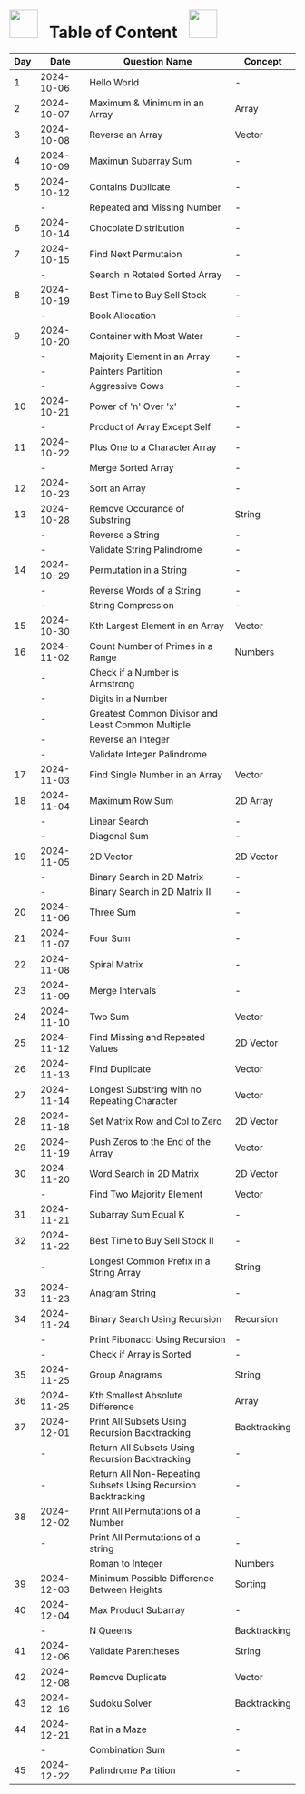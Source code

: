# <img src="https://user-images.githubusercontent.com/74038190/213844263-a8897a51-32f4-4b3b-b5c2-e1528b89f6f3.png" width="50px" /> &nbsp; Table of Content &nbsp; <img src="https://user-images.githubusercontent.com/74038190/213844263-a8897a51-32f4-4b3b-b5c2-e1528b89f6f3.png" width="50px" />

| Day | Date       | Question Name                                                 | Concept      |
| --- | ---------- | ------------------------------------------------------------- | ------------ |
| 1   | 2024-10-06 | Hello World                                                   | -            |
| 2   | 2024-10-07 | Maximum & Minimum in an Array                                 | Array        |
| 3   | 2024-10-08 | Reverse an Array                                              | Vector       |
| 4   | 2024-10-09 | Maximun Subarray Sum                                          | -            |
| 5   | 2024-10-12 | Contains Dublicate                                            | -            |
|     | -          | Repeated and Missing Number                                   | -            |
| 6   | 2024-10-14 | Chocolate Distribution                                        | -            |
| 7   | 2024-10-15 | Find Next Permutaion                                          | -            |
|     | -          | Search in Rotated Sorted Array                                | -            |
| 8   | 2024-10-19 | Best Time to Buy Sell Stock                                   | -            |
|     | -          | Book Allocation                                               | -            |
| 9   | 2024-10-20 | Container with Most Water                                     | -            |
|     | -          | Majority Element in an Array                                  | -            |
|     | -          | Painters Partition                                            | -            |
|     | -          | Aggressive Cows                                               | -            |
| 10  | 2024-10-21 | Power of 'n' Over 'x'                                         | -            |
|     | -          | Product of Array Except Self                                  | -            |
| 11  | 2024-10-22 | Plus One to a Character Array                                 | -            |
|     | -          | Merge Sorted Array                                            | -            |
| 12  | 2024-10-23 | Sort an Array                                                 | -            |
| 13  | 2024-10-28 | Remove Occurance of Substring                                 | String       |
|     | -          | Reverse a String                                              | -            |
|     | -          | Validate String Palindrome                                    | -            |
| 14  | 2024-10-29 | Permutation in a String                                       | -            |
|     | -          | Reverse Words of a String                                     | -            |
|     | -          | String Compression                                            | -            |
| 15  | 2024-10-30 | Kth Largest Element in an Array                               | Vector       |
| 16  | 2024-11-02 | Count Number of Primes in a Range                             | Numbers      |
|     | -          | Check if a Number is Armstrong                                |              |
|     | -          | Digits in a Number                                            |              |
|     | -          | Greatest Common Divisor and Least Common Multiple             |              |
|     | -          | Reverse an Integer                                            |              |
|     | -          | Validate Integer Palindrome                                   |              |
| 17  | 2024-11-03 | Find Single Number in an Array                                | Vector       |
| 18  | 2024-11-04 | Maximum Row Sum                                               | 2D Array     |
|     | -          | Linear Search                                                 | -            |
|     | -          | Diagonal Sum                                                  | -            |
| 19  | 2024-11-05 | 2D Vector                                                     | 2D Vector    |
|     | -          | Binary Search in 2D Matrix                                    | -            |
|     | -          | Binary Search in 2D Matrix II                                 | -            |
| 20  | 2024-11-06 | Three Sum                                                     | -            |
| 21  | 2024-11-07 | Four Sum                                                      | -            |
| 22  | 2024-11-08 | Spiral Matrix                                                 | -            |
| 23  | 2024-11-09 | Merge Intervals                                               | -            |
| 24  | 2024-11-10 | Two Sum                                                       | Vector       |
| 25  | 2024-11-12 | Find Missing and Repeated Values                              | 2D Vector    |
| 26  | 2024-11-13 | Find Duplicate                                                | Vector       |
| 27  | 2024-11-14 | Longest Substring with no Repeating Character                 | Vector       |
| 28  | 2024-11-18 | Set Matrix Row and Col to Zero                                | 2D Vector    |
| 29  | 2024-11-19 | Push Zeros to the End of the Array                            | Vector       |
| 30  | 2024-11-20 | Word Search in 2D Matrix                                      | 2D Vector    |
|     | -          | Find Two Majority Element                                     | Vector       |
| 31  | 2024-11-21 | Subarray Sum Equal K                                          | -            |
| 32  | 2024-11-22 | Best Time to Buy Sell Stock II                                | -            |
|     | -          | Longest Common Prefix in a String Array                       | String       |
| 33  | 2024-11-23 | Anagram String                                                | -            |
| 34  | 2024-11-24 | Binary Search Using Recursion                                 | Recursion    |
|     | -          | Print Fibonacci Using Recursion                               | -            |
|     | -          | Check if Array is Sorted                                      | -            |
| 35  | 2024-11-25 | Group Anagrams                                                | String       |
| 36  | 2024-11-25 | Kth Smallest Absolute Difference                              | Array        |
| 37  | 2024-12-01 | Print All Subsets Using Recursion Backtracking                | Backtracking |
|     | -          | Return All Subsets Using Recursion Backtracking               | -            |
|     | -          | Return All Non-Repeating Subsets Using Recursion Backtracking | -            |
| 38  | 2024-12-02 | Print All Permutations of a Number                            | -            |
|     | -          | Print All Permutations of a string                            | -            |
|     |            | Roman to Integer                                              | Numbers      |
| 39  | 2024-12-03 | Minimum Possible Difference Between Heights                   | Sorting      |
| 40  | 2024-12-04 | Max Product Subarray                                          | -            |
|     | -          | N Queens                                                      | Backtracking |
| 41  | 2024-12-06 | Validate Parentheses                                          | String       |
| 42  | 2024-12-08 | Remove Duplicate                                              | Vector       |
| 43  | 2024-12-16 | Sudoku Solver                                                 | Backtracking |
| 44  | 2024-12-21 | Rat in a Maze                                                 | -            |
|     | -          | Combination Sum                                               | -            |
| 45  | 2024-12-22 | Palindrome Partition                                          | -            |
